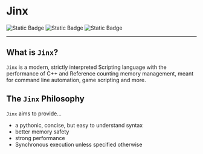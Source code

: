 # Jinx
![Static Badge](https://img.shields.io/badge/Status-design%20stage-red?style=flat)
![Static Badge](https://img.shields.io/badge/License-GNU%20GPL_3.0-blue?style=flat)
![Static Badge](https://img.shields.io/badge/Documentation_License-CC%20BY--SA_4.0-blue?style=flat)

---

## What is `Jinx`?
`Jinx` is a modern, strictly interpreted Scripting language with the performance of C++ and Reference counting memory management, meant for command line automation, game scripting and more.

## The `Jinx` Philosophy
`Jinx` aims to provide...
- a pythonic, concise, but easy  to understand syntax
- better memory safety
- strong performance
- Synchronous execution unless specified otherwise